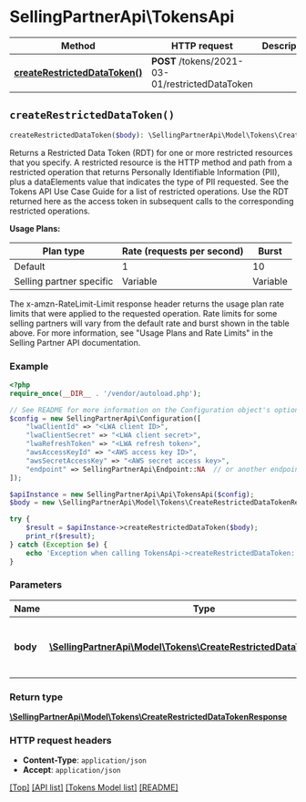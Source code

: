 # SellingPartnerApi\TokensApi

Method | HTTP request | Description
------------- | ------------- | -------------
[**createRestrictedDataToken()**](TokensApi.md#createRestrictedDataToken) | **POST** /tokens/2021-03-01/restrictedDataToken | 


## `createRestrictedDataToken()`

```php
createRestrictedDataToken($body): \SellingPartnerApi\Model\Tokens\CreateRestrictedDataTokenResponse
```



Returns a Restricted Data Token (RDT) for one or more restricted resources that you specify. A restricted resource is the HTTP method and path from a restricted operation that returns Personally Identifiable Information (PII), plus a dataElements value that indicates the type of PII requested. See the Tokens API Use Case Guide for a list of restricted operations. Use the RDT returned here as the access token in subsequent calls to the corresponding restricted operations.

**Usage Plans:**

| Plan type | Rate (requests per second) | Burst |
| ---- | ---- | ---- |
|Default| 1 | 10 |
|Selling partner specific| Variable | Variable |

The x-amzn-RateLimit-Limit response header returns the usage plan rate limits that were applied to the requested operation. Rate limits for some selling partners will vary from the default rate and burst shown in the table above. For more information, see \"Usage Plans and Rate Limits\" in the Selling Partner API documentation.

### Example

```php
<?php
require_once(__DIR__ . '/vendor/autoload.php');

// See README for more information on the Configuration object's options
$config = new SellingPartnerApi\Configuration([
    "lwaClientId" => "<LWA client ID>",
    "lwaClientSecret" => "<LWA client secret>",
    "lwaRefreshToken" => "<LWA refresh token>",
    "awsAccessKeyId" => "<AWS access key ID>",
    "awsSecretAccessKey" => "<AWS secret access key>",
    "endpoint" => SellingPartnerApi\Endpoint::NA  // or another endpoint from lib/Endpoints.php
]);

$apiInstance = new SellingPartnerApi\Api\TokensApi($config);
$body = new \SellingPartnerApi\Model\Tokens\CreateRestrictedDataTokenRequest(); // \SellingPartnerApi\Model\Tokens\CreateRestrictedDataTokenRequest | The restricted data token request details.

try {
    $result = $apiInstance->createRestrictedDataToken($body);
    print_r($result);
} catch (Exception $e) {
    echo 'Exception when calling TokensApi->createRestrictedDataToken: ', $e->getMessage(), PHP_EOL;
}
```

### Parameters

Name | Type | Description  | Notes
------------- | ------------- | ------------- | -------------
 **body** | [**\SellingPartnerApi\Model\Tokens\CreateRestrictedDataTokenRequest**](../Model/Tokens/CreateRestrictedDataTokenRequest.md)| The restricted data token request details. |

### Return type

[**\SellingPartnerApi\Model\Tokens\CreateRestrictedDataTokenResponse**](../Model/Tokens/CreateRestrictedDataTokenResponse.md)

### HTTP request headers

- **Content-Type**: `application/json`
- **Accept**: `application/json`

[[Top]](#) [[API list]](../)
[[Tokens Model list]](../Model/Tokens)
[[README]](../../README.md)
